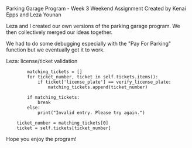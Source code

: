 Parking Garage Program - Week 3 Weekend Assignment
Created by Kenai Epps and Leza Younan

Leza and I created our own versions of the parking garage program.
We then collectively merged our ideas together.

We had to do some debugging especially with the "Pay For Parking" function
but we eventually got it to work.

Leza: license/ticket validation

            matching_tickets = []
            for ticket_number, ticket in self.tickets.items():
                if ticket['license_plate'] == verify_license_plate:
                    matching_tickets.append(ticket_number)
            
            if matching_tickets:
                break
            else:
                print("Invalid entry. Please try again.")

        ticket_number = matching_tickets[0]
        ticket = self.tickets[ticket_number]


Hope you enjoy the program!

